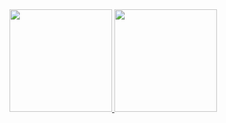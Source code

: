 <a href="https://github.com/syahrul35">
  <img height="180em" src="https://github-readme-stats-eight-theta.vercel.app/api?username=yoeljulianto&show_icons=true&theme=algolia&include_all_commits=true&count_private=true"/>
  <img height="180em" src="https://github-readme-stats-eight-theta.vercel.app/api/top-langs/?username=yoeljulianto&layout=compact&langs_count=8&theme=algolia"/>
</a>
